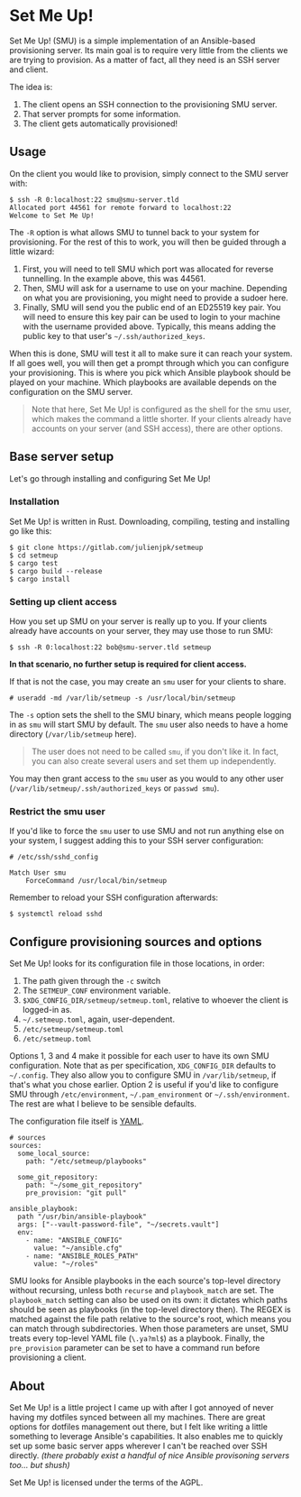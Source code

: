 # Set Me Up!

Set Me Up! (SMU) is a simple implementation of an Ansible-based provisioning server.
Its main goal is to require very little from the clients we are trying to provision.
As a matter of fact, all they need is an SSH server and client.

The idea is:

1. The client opens an SSH connection to the provisioning SMU server.
2. That server prompts for some information.
3. The client gets automatically provisioned!


## Usage

On the client you would like to provision, simply connect to the SMU server with:

	$ ssh -R 0:localhost:22 smu@smu-server.tld
	Allocated port 44561 for remote forward to localhost:22
	Welcome to Set Me Up!

The `-R` option is what allows SMU to tunnel back to your system for provisioning.
For the rest of this to work, you will then be guided through a little wizard:

1. First, you will need to tell SMU which port was allocated for reverse tunnelling.
   In the example above, this was 44561.
2. Then, SMU will ask for a username to use on your machine.
   Depending on what you are provisioning, you might need to provide a sudoer here.
3. Finally, SMU will send you the public end of an ED25519 key pair.
   You will need to ensure this key pair can be used to login to your machine with the username provided above.
   Typically, this means adding the public key to that user's `~/.ssh/authorized_keys`.

When this is done, SMU will test it all to make sure it can reach your system.
If all goes well, you will then get a prompt through which you can configure your provisioning.
This is where you pick which Ansible playbook should be played on your machine.
Which playbooks are available depends on the configuration on the SMU server.

> Note that here, Set Me Up! is configured as the shell for the smu user, which makes the command a little shorter.
> If your clients already have accounts on your server (and SSH access), there are other options.


## Base server setup

Let's go through installing and configuring Set Me Up!

### Installation

Set Me Up! is written in Rust. Downloading, compiling, testing and installing go like this:

	$ git clone https://gitlab.com/julienjpk/setmeup
	$ cd setmeup
	$ cargo test
	$ cargo build --release
	$ cargo install

### Setting up client access

How you set up SMU on your server is really up to you.
If your clients already have accounts on your server, they may use those to run SMU:

	$ ssh -R 0:localhost:22 bob@smu-server.tld setmeup

**In that scenario, no further setup is required for client access.**

If that is not the case, you may create an `smu` user for your clients to share.

	# useradd -md /var/lib/setmeup -s /usr/local/bin/setmeup

The `-s` option sets the shell to the SMU binary, which means people logging in as `smu` will start SMU by default.
The `smu` user also needs to have a home directory (`/var/lib/setmeup` here).

> The user does not need to be called `smu`, if you don't like it. In fact, you can also create several users and set them up independently.

You may then grant access to the `smu` user as you would to any other user (`/var/lib/setmeup/.ssh/authorized_keys` or `passwd smu`).

### Restrict the smu user

If you'd like to force the `smu` user to use SMU and not run anything else on your system, I suggest adding this to your SSH server configuration:

	# /etc/ssh/sshd_config

	Match User smu
	    ForceCommand /usr/local/bin/setmeup

Remember to reload your SSH configuration afterwards:

	$ systemctl reload sshd


## Configure provisioning sources and options

Set Me Up! looks for its configuration file in those locations, in order:

1. The path given through the `-c` switch
2. The `SETMEUP_CONF` environment variable.
3. `$XDG_CONFIG_DIR/setmeup/setmeup.toml`, relative to whoever the client is logged-in as.
4. `~/.setmeup.toml`, again, user-dependent.
5. `/etc/setmeup/setmeup.toml`
6. `/etc/setmeup.toml`

Options 1, 3 and 4 make it possible for each user to have its own SMU configuration. Note that as per specification, `XDG_CONFIG_DIR` defaults to `~/.config`.
They also allow you to configure SMU in `/var/lib/setmeup`, if that's what you chose earlier.
Option 2 is useful if you'd like to configure SMU through `/etc/environment`, `~/.pam_environment` or `~/.ssh/environment`.
The rest are what I believe to be sensible defaults.

The configuration file itself is [YAML](https://yaml.org/).

	# sources
	sources:
	  some_local_source:
	    path: "/etc/setmeup/playbooks"

	  some_git_repository:
	    path: "~/some_git_repository"
        pre_provision: "git pull"

	ansible_playbook:
	  path "/usr/bin/ansible-playbook"
	  args: ["--vault-password-file", "~/secrets.vault"]
	  env:
	    - name: "ANSIBLE_CONFIG"
	      value: "~/ansible.cfg"
	    - name: "ANSIBLE_ROLES_PATH"
	      value: "~/roles"

SMU looks for Ansible playbooks in the each source's top-level directory without recursing, unless both `recurse` and `playbook_match` are set.
The `playbook_match` setting can also be used on its own: it dictates which paths should be seen as playbooks (in the top-level directory then).
The REGEX is matched against the file path relative to the source's root, which means you can match through subdirectories.
When those parameters are unset, SMU treats every top-level YAML file (`\.ya?ml$`) as a playbook.
Finally, the `pre_provision` parameter can be set to have a command run before provisioning a client.


## About

Set Me Up! is a little project I came up with after I got annoyed of never having my dotfiles synced between all my machines.
There are great options for dotfiles management out there, but I felt like writing a little something to leverage Ansible's capabilities.
It also enables me to quickly set up some basic server apps wherever I can't be reached over SSH directly.
*(there probably exist a handful of nice Ansible provisoning servers too... but shush)*

Set Me Up! is licensed under the terms of the AGPL.
